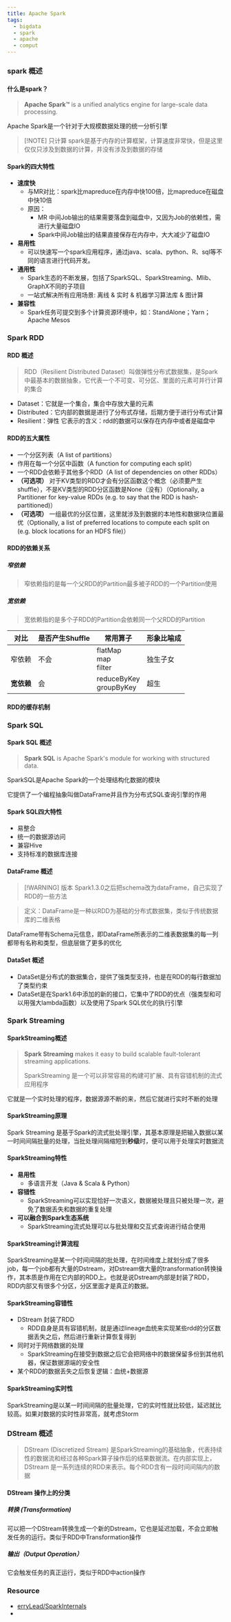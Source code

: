 ```yaml
---
title: Apache Spark
tags:
  - bigdata
  - spark
  - apache
  - comput
---
```

### spark 概述

#### 什么是spark？

> **Apache Spark™** is a unified analytics engine for large-scale data processing.

Apache Spark是一个针对于大规模数据处理的统一分析引擎


> [!NOTE] 只计算
> spark是基于内存的计算框架，计算速度非常快，但是这里仅仅只涉及到数据的计算，并没有涉及到数据的存储

#### Spark的四大特性

- **速度快**
	- 与MR对比：spark比mapreduce在内存中快100倍，比mapreduce在磁盘中快10倍
	- 原因：
		- MR 中间Job输出的结果需要落盘到磁盘中，又因为Job的依赖性，需进行大量磁盘IO
		- Spark中间Job输出的结果直接保存在内存中，大大减少了磁盘IO
- **易用性**
	- 可以快速写一个spark应用程序，通过java、scala、python、R、sql等不同的语言进行代码开发。
- **通用性**
	- Spark生态的不断发展，包括了SparkSQL、SparkStreaming、Mlib、GraphX不同的子项目
	- 一站式解决所有应用场景:  离线 & 实时 & 机器学习算法库 & 图计算
- **兼容性**
	- Spark任务可提交到多个计算资源环境中，如：StandAlone；Yarn；Apache Mesos


### Spark RDD

#### RDD 概述

> RDD（Resilient Distributed Dataset）叫做弹性分布式数据集，是Spark中最基本的数据抽象，它代表一个不可变、可分区、里面的元素可并行计算的集合

- Dataset：它就是一个集合，集合中存放大量的元素
- Distributed：它内部的数据是进行了分布式存储，后期方便于进行分布式计算
- Resilient：弹性 它表示的含义：rdd的数据可以保存在内存中或者是磁盘中

####  RDD的五大属性

- 一个分区列表（A list of partitions）
- 作用在每一个分区中函数（A function for computing each split）
- 一个RDD会依赖于其他多个RDD（A list of dependencies on other RDDs）
- **（可选项）** 对于KV类型的RDD才会有分区函数这个概念（必须要产生shuffle），不是KV类型的RDD分区函数是None（没有）（Optionally, a Partitioner for key-value RDDs (e.g. to say that the RDD is hash-partitioned)）
- **（可选项）** 一组最优的分区位置，这里就涉及到数据的本地性和数据块位置最优（Optionally, a list of preferred locations to compute each split on (e.g. block locations for an HDFS file)）
#### RDD的依赖关系

##### 窄依赖

> 窄依赖指的是每一个父RDD的Partition最多被子RDD的一个Partition使用

##### 宽依赖

 > 宽依赖指的是多个子RDD的Partition会依赖同一个父RDD的Partition

| 对比      | 是否产生Shuffle | 常用算子                      | 形象比喻成 |
| ------- | ----------- | ------------------------- | ----- |
| 窄依赖     | 不会          | flatMap<br>map<br>filter  | 独生子女  |
| **宽依赖** | 会           | reduceByKey<br>groupByKey | 超生    |


#### RDD的缓存机制

 
### Spark SQL

#### Spark SQL 概述

> **Spark SQL** is Apache Spark's module for working with structured data.

SparkSQL是Apache Spark的一个处理结构化数据的模块
    
它提供了一个编程抽象叫做DataFrame并且作为分布式SQL查询引擎的作用


#### Spark SQL四大特性

- 易整合
- 统一的数据源访问
- 兼容Hive
- 支持标准的数据库连接

#### DataFrame 概述


> [!WARNING] 版本
> Spark1.3.0之后把schema改为dataFrame，自己实现了RDD的一些方法

> 定义：DataFrame是一种以RDD为基础的分布式数据集，类似于传统数据库的二维表格

DataFrame带有Schema元信息，即DataFrame所表示的二维表数据集的每一列都带有名称和类型，但底层做了更多的优化

#### DataSet 概述

- DataSet是分布式的数据集合，提供了强类型支持，也是在RDD的每行数据加了类型约束
- DataSet是在Spark1.6中添加的新的接口，它集中了RDD的优点（强类型和可以用强大lambda函数）以及使用了Spark SQL优化的执行引擎


### Spark Streaming

#### SparkStreaming概述

> **Spark Streaming** makes it easy to build scalable fault-tolerant streaming applications.
> 
> SparkStreaming 是一个可以非常容易的构建可扩展、具有容错机制的流式应用程序

它就是一个实时处理的程序，数据源源不断的来，然后它就进行实时不断的处理

#### SparkStreaming原理

Spark Streaming 是基于Spark的流式批处理引擎，其基本原理是把输入数据以某一时间间隔批量的处理，当批处理间隔缩短到**秒级**时，便可以用于处理实时数据流

#### SparkStreaming特性

- **易用性**
	- 多语言开发（Java & Scala & Python）
- **容错性**
	- SparkStreaming可以实现恰好一次语义，数据被处理且只被处理一次，避免了数据丢失和数据的重复处理
- **可以融合到Spark生态系统**
	- SparkStreaming流式处理可以与批处理和交互式查询进行结合使用

#### SparkStreaming计算流程

SparkStreaming是某一个时间间隔的批处理，在时间维度上就划分成了很多job，每一个job都有大量的Dstream，对Dstream做大量的transformation转换操作，其本质是作用在它内部的RDD上。也就是说Dstream内部是封装了RDD，RDD内部又有很多个分区，分区里面才是真正的数据。

#### SparkStreaming容错性

- DStream 封装了RDD
	- RDD自身是具有容错机制，就是通过lineage血统来实现某些rdd的分区数据丢失之后，然后进行重新计算恢复得到
- 同时对于网络数据的处理
	- SparkStreaming在接受到数据之后它会把网络中的数据保留多份到其他机器，保证数据源端的安全性
- 某个RDD的数据丢失之后恢复逻辑：血统+数据源

#### SparkStreaming实时性

SparkStreaming是以某一时间间隔的批量处理，它的实时性就比较低，延迟就比较高。如果对数据的实时性非常高，就考虑Storm

### DStream 概述

> DStream (Discretized Stream) 是SparkStreaming的基础抽象，代表持续性的数据流和经过各种Spark算子操作后的结果数据流。在内部实现上，DStream 是一系列连续的RDD来表示。每个RDD含有一段时间间隔内的数据

#### DStream 操作上的分类

##### 转换 (Transformation)

可以把一个DStream转换生成一个新的Dstream，它也是延迟加载，不会立即触发任务的运行。类似于RDD中Transformation操作

##### 输出（Output Operation）

它会触发任务的真正运行，类似于RDD中action操作




### Resource 

- [erryLead/SparkInternals](https://github.com/JerryLead/SparkInternals/tree/master)
- 